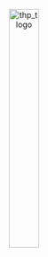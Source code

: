 <div>
  <p align="center" width="100%">
    <a href="https://www.thehackingproject.org/"><img width="33%" src="https://i0.wp.com/chromebooklive.com/wp-content/uploads/2018/11/the_hacking_project_logo.png?resize=620%2C171&ssl=1" width="20%" alt="thp_tlogo"/></a>
  </p>
</div>
</br></br>
